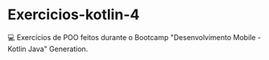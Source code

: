 # Exercicios-kotlin-4
💻 Exercícios de POO feitos durante o Bootcamp "Desenvolvimento Mobile - Kotlin Java" Generation.
